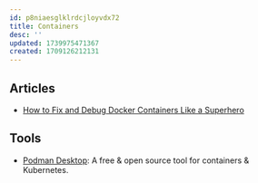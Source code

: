 ```yaml
---
id: p8niaesglklrdcjloyvdx72
title: Containers
desc: ''
updated: 1739975471367
created: 1709126212131
---
```


## Articles

- [How to Fix and Debug Docker Containers Like a Superhero](https://www.docker.com/blog/how-to-fix-and-debug-docker-containers-like-a-superhero/)

## Tools

- [Podman Desktop](https://podman-desktop.io/): A free & open source tool for containers & Kubernetes.
